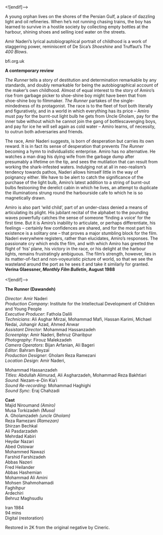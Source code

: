 

<![endif]-->

A young orphan lives on the shores of the Persian Gulf, a place of dazzling light and oil refineries. When he’s not running chasing trains, the boy has learned to survive in a hostile society by collecting empty bottles at the harbour, shining shoes and selling iced water on the streets.

Amir Naderi’s lyrical autobiographical portrait of childhood is a work of staggering power, reminiscent of De Sica’s _Shoeshine_ and Truffaut’s _The 400 Blows_.

bfi.org.uk

**A contemporary review**

_The Runner_ tells a story of destitution and determination remarkable by any standards, and doubly remarkable for being the autobiographical account of the maker’s own childhood. Almost of equal interest to the story of Amiro’s rise from garbage picker to shoe-shine boy might have been that from shoe-shine boy to filmmaker. _The Runner_ partakes of the single-mindedness of its protagonist. The race is to the fleet of foot both literally and figuratively, and in a world in which everything has its price – Amiro must pay for the burnt-out light bulb he gets from Uncle Gholam, pay for the inner tube without which he cannot join the gang of bottlescavenging boys, and pay for ice he will sell again as cold water – Amiro learns, of necessity, to outrun both adversaries and friends.

The race, Amir Naderi suggests, is born of desperation but carries its own reward. It is in fact its sense of desperation that prevents _The Runner_ becoming a hymn to individualistic enterprise. Amiro has no alternative. He watches a man drag his dying wife from the garbage dump after presumably a lifetime on the tip, and sees the mutilation that can result from working the shark-infested waters. Indulging not at all in neo-realism’s tendency towards pathos, Naderi allows himself little in the way of poignancy either. We have to be alert to catch the significance of the purchase of the light bulb, Amiro’s latest addition to a string of burnt-out bulbs festooning the derelict cabin in which he lives, an attempt to duplicate the illuminations strung round the harbourside cafe to which he is so magnetically drawn.

Amiro is also part ‘wild child’, part of an under-class denied a means of articulating its plight. His jubilant recital of the alphabet to the pounding waves powerfully catches the sense of someone ‘finding a voice’ for the first time. But it is Amiro’s inability to articulate, or perhaps differentiate, his feelings – certainly few confidences are shared, and for the most part his existence is a solitary one – that proves a major stumbling block for the film. Naderi everywhere registers, rather than elucidates, Amiro’s responses. The passionate cry which ends the film, and with which Amiro has greeted the flight of ‘his’ plane, his victory in the race, or his delight at the harbour lights, remains frustratingly ambiguous. The film’s strength, however, lies in its matter-of-fact and non-voyeuristic picture of world, so that we see the wasteland around the port as he sees it and take it similarly for granted.  
**Verina Glaessner, _Monthly Film Bulletin_, August 1988**  
<br>
<![endif]-->

**The Runner (Dawandeh)**

_Director_: Amir Naderi  
_Production Company_: Institute for the Intellectual Development of Children and Young People  
_Executive Producer_: Fathola Dalili  
_Technicians_: Ali Asghar Mirzai, Mohammad Mafi, Hassan Karimi, Michael Nedai, Johangir Azad, Ahmed Anwar  
_Assistant Director_: Mohammad Hassanzadeh  
_Screenplay_: Amir Naderi, Behruz Gharibpur  
_Photography_: Firouz Malekzadeh  
_Camera Operators_: Bijan Arfanian, Ali Bageri  
_Editor_: Bahram Beyzaï  
_Production Designer_: Gholam Reza Ramezani  
_Location Design_: Amir Naderi,

Mohammad Hassanzadeh  
_Titles_: Abdullah Alimurad, Ali Asgharzadeh, Mohammad Reza Bakhtiari  
_Sound_: Nezam-e-Din Kia’i  
_Sound Re-recording_: Mohammad Haghighi  
_Sound Sync_: Eraj Chahzadi  

**Cast**    
Majid Niroumand _(Amiro)_  
Musa Torkizadeh _(Musa)_  
A. Gholamzadeh _(uncle Gholam)_  
Reza Ramezani _(Ramezan)_  
Shirzan Bechkal  
Ali Pasdarzadeh  
Mehrdad Kabiri  
Heydar Nazari  
Abed Ostowar  
Mohammed Nawazi  
Farshid Farshizadeh  
Abbas Nazeri  
Fred Heilander  
Abbas Hashemian  
Mohammad Ali Amini  
Mohsen Shahmohamadi  
Faghihpur  
Ardechiri  
Behruz Maghsudlu  

Iran 1984  
94 mins  
Digital (restoration)  

Restored in 2K from the original negative by Cineric.  
<!--stackedit_data:
eyJoaXN0b3J5IjpbLTEzNDU1NTIyMDhdfQ==
-->